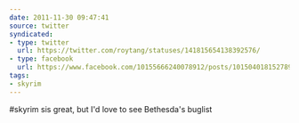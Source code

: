 ```yaml
---
date: 2011-11-30 09:47:41
source: twitter
syndicated:
- type: twitter
  url: https://twitter.com/roytang/statuses/141815654138392576/
- type: facebook
  url: https://www.facebook.com/10155666240078912/posts/10150401815278912
tags:
- skyrim
---
```


#skyrim sis great, but I'd love to see Bethesda's buglist